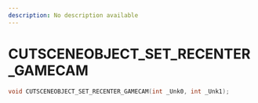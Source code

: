 ```yaml
---
description: No description available 
---
```


# CUTSCENEOBJECT_SET_RECENTER_GAMECAM

```cpp
void CUTSCENEOBJECT_SET_RECENTER_GAMECAM(int _Unk0, int _Unk1);
```